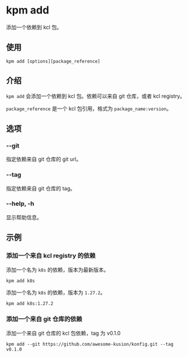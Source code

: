 # kpm add

添加一个依赖到 kcl 包。

## 使用

```shell
kpm add [options][package_reference]
```

## 介绍

`kpm add` 会添加一个依赖到 kcl 包。依赖可以来自 git 仓库，或者 kcl registry。

`package_reference` 是一个 kcl 包引用，格式为 `package_name:version`。

## 选项

### --git

指定依赖来自 git 仓库的 git url。

### --tag

指定依赖来自 git 仓库的 tag。

### --help, -h

显示帮助信息。

## 示例

### 添加一个来自 kcl registry 的依赖

添加一个名为 `k8s` 的依赖，版本为最新版本。

```shell
kpm add k8s
```

添加一个名为 `k8s` 的依赖，版本为 `1.27.2`。

```shell
kpm add k8s:1.27.2
```

### 添加一个来自 git 仓库的依赖

添加一个来自 git 仓库的 kcl 包依赖，tag 为 v0.1.0

```shell
kpm add --git https://github.com/awesome-kusion/konfig.git --tag v0.1.0
```
